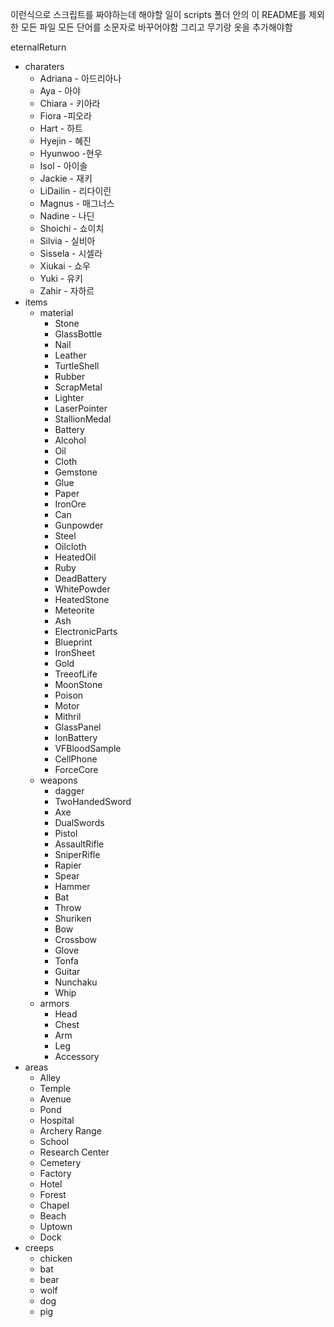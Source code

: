 이런식으로 스크립트를 짜야하는데
해야할 일이 scripts 폴더 안의 이 README를 제외한 모든 파일 모든 단어를 소문자로 바꾸어야함
그리고 무기랑 옷을 추가해야함

eternalReturn
- charaters
    - Adriana - 아드리아나
    - Aya - 아야
    - Chiara - 키아라
    - Fiora -피오라
    - Hart - 하트
    - Hyejin - 혜진
    - Hyunwoo -현우
    - Isol - 아이솔
    - Jackie - 재키
    - LiDailin - 리다이린
    - Magnus - 매그너스
    - Nadine - 나딘
    - Shoichi - 쇼이치
    - Silvia - 실비아
    - Sissela - 시셀라
    - Xiukai - 쇼우
    - Yuki - 유키
    - Zahir - 자하르
- items
    - material
        - Stone
        - GlassBottle
        - Nail
        - Leather
        - TurtleShell
        - Rubber
        - ScrapMetal
        - Lighter
        - LaserPointer
        - StallionMedal
        - Battery
        - Alcohol
        - Oil
        - Cloth
        - Gemstone
        - Glue
        - Paper
        - IronOre
        - Can
        - Gunpowder
        - Steel
        - Oilcloth
        - HeatedOil
        - Ruby
        - DeadBattery
        - WhitePowder
        - HeatedStone
        - Meteorite
        - Ash
        - ElectronicParts
        - Blueprint
        - IronSheet
        - Gold
        - TreeofLife
        - MoonStone
        - Poison
        - Motor
        - Mithril
        - GlassPanel
        - IonBattery
        - VFBloodSample
        - CellPhone
        - ForceCore
    - weapons
        - dagger
        - TwoHandedSword
        - Axe
        - DualSwords
        - Pistol
        - AssaultRifle
        - SniperRifle
        - Rapier
        - Spear
        - Hammer
        - Bat
        - Throw
        - Shuriken
        - Bow
        - Crossbow
        - Glove
        - Tonfa
        - Guitar
        - Nunchaku
        - Whip
    - armors
        - Head
        - Chest
        - Arm
        - Leg
        - Accessory
- areas
    - Alley
    - Temple
    - Avenue
    - Pond
    - Hospital
    - Archery Range
    - School
    - Research Center
    - Cemetery
    - Factory
    - Hotel
    - Forest
    - Chapel
    - Beach
    - Uptown
    - Dock
- creeps
    - chicken
    - bat
    - bear
    - wolf
    - dog
    - pig